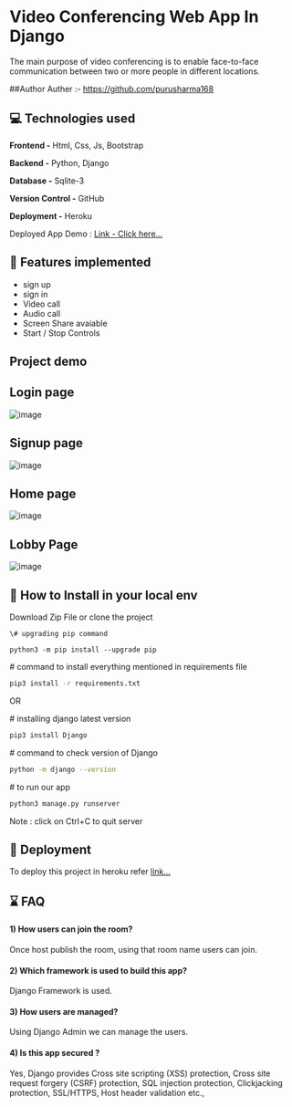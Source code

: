 
# Video Conferencing Web App In Django

The main purpose of video conferencing is to enable face-to-face communication between two or more people in different locations.







##Author
Auther :- https://github.com/purusharma168


## 💻 Technologies used 

**Frontend -** Html, Css, Js, Bootstrap

**Backend -** Python, Django

**Database -** Sqlite-3

**Version Control -** GitHub

**Deployment -** Heroku


Deployed App Demo : [Link - Click here...](https://django-video-conference-app.herokuapp.com)

## 📎 Features implemented 
- sign up
- sign in
- Video call
- Audio call
- Screen Share avaiable 
- Start / Stop Controls

##  Project demo
## Login page
![image](https://github.com/purusharma168/Video_Chat_App_IneChallenge_4/blob/master/login.png)

## Signup page
![image](https://github.com/purusharma168/Video_Chat_App_IneChallenge_4/blob/master/signup.png)

## Home page
![image](https://github.com/purusharma168/Video_Chat_App_IneChallenge_4/blob/master/app.png)

## Lobby Page
![image](https://github.com/purusharma168/Video_Chat_App_IneChallenge_4/blob/master/lobby.png)




## 📌 How to Install in your local env

Download Zip File or clone the project 


```
\# upgrading pip command

python3 -m pip install --upgrade pip

```
\# command to install everything mentioned in requirements file
```bash  
pip3 install -r requirements.txt
```
OR

\# installing django latest version
```bash  
pip3 install Django
```
\# command to check version of Django
```bash 
python -m django --version
```

\# to run our app
```bash 
python3 manage.py runserver
```

Note : click on Ctrl+C to quit server

 

 
 
 






## 💾 Deployment

To deploy this project in heroku refer [link...](https://studygyaan.com/django/django-everywhere-host-your-django-app-for-free-on-heroku)



## ⌛ FAQ

#### 1) How users can join the room?

Once host publish the room, using that room name users can join.

#### 2) Which framework is used to build this app?

Django Framework is used.

#### 3) How users are managed?
Using Django Admin we can manage the users.

#### 4) Is this app secured ?
Yes, Django provides Cross site scripting (XSS) protection, Cross site request forgery (CSRF) protection, SQL injection protection, Clickjacking protection, SSL/HTTPS, Host header validation etc.,

